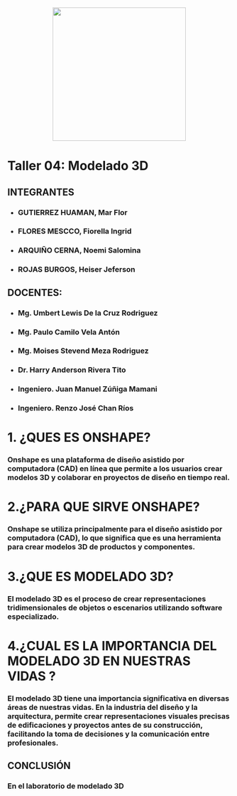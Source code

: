 <p align="center" style="margin-top: 50px; margin-bottom: 50px; font-family: Arial, sans-serif;">
  <p align="center">
    <img src="https://semanadelcannabis.cayetano.edu.pe/assets/img/logo-upch.png" width="300">
  </p>
  
# Taller 04: Modelado 3D
## INTEGRANTES
* ### GUTIERREZ HUAMAN, Mar Flor
* ### FLORES MESCCO, Fiorella Ingrid
* ### ARQUIÑO CERNA, Noemi Salomina
* ### ROJAS BURGOS, Heiser Jeferson


## DOCENTES:
* ### Mg. Umbert Lewis De la Cruz Rodriguez
* ### Mg. Paulo Camilo Vela Antón
* ### Mg. Moises Stevend Meza Rodriguez
* ### Dr. Harry Anderson Rivera Tito
* ### Ingeniero. Juan Manuel Zúñiga Mamani
* ### Ingeniero. Renzo José Chan Ríos

# 1. ¿QUES ES ONSHAPE?
### Onshape es una plataforma de diseño asistido por computadora (CAD) en línea que permite a los usuarios crear modelos 3D y colaborar en proyectos de diseño en tiempo real. 
# 2.¿PARA QUE SIRVE ONSHAPE?
### Onshape se utiliza principalmente para el diseño asistido por computadora (CAD), lo que significa que es una herramienta para crear modelos 3D de productos y componentes.
# 3.¿QUE ES MODELADO 3D?
### El modelado 3D es el proceso de crear representaciones tridimensionales de objetos o escenarios utilizando software especializado.
# 4.¿CUAL ES LA IMPORTANCIA DEL MODELADO 3D EN NUESTRAS VIDAS ?
### El modelado 3D tiene una importancia significativa en diversas áreas de nuestras vidas. En la industria del diseño y la arquitectura, permite crear representaciones visuales precisas de edificaciones y proyectos antes de su construcción, facilitando la toma de decisiones y la comunicación entre profesionales.

## CONCLUSIÓN

### En el laboratorio de modelado 3D 

